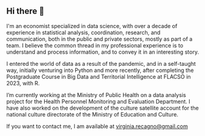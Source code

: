 ## Hi there 👋

I'm an economist specialized in data science, with over a decade of experience in statistical analysis, coordination, research, and communication, both in the public and private sectors, mostly as part of a team. I believe the common thread in my professional experience is to understand and process information, and to convey it in an interesting story.

I entered the world of data as a result of the pandemic, and in a self-taught way, initially venturing into Python and more recently, after completing the Postgraduate Course in Big Data and Territorial Intelligence at FLACSO in 2023, with R.

I’m currently working at the Ministry of Public Health on a data analysis project for the Health Personnel Monitoring and Evaluation Department. I have also worked on the development of the culture satellite account for the national culture directorate of the Ministry of Education and Culture.

If you want to contact me, I am available at virginia.recagno@gmail.com


